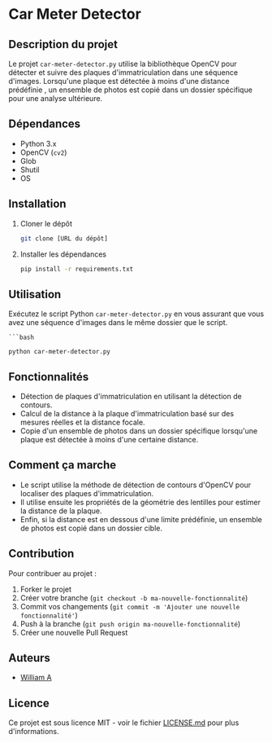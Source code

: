 # Car Meter Detector

## Description du projet

Le projet `car-meter-detector.py` utilise la bibliothèque OpenCV pour détecter et suivre des plaques d'immatriculation dans une séquence d'images. Lorsqu'une plaque est détectée à moins d'une distance prédéfinie
, un ensemble de photos est copié dans un dossier spécifique pour une analyse ultérieure.

## Dépendances

- Python 3.x
- OpenCV (`cv2`)
- Glob
- Shutil
- OS

## Installation

1. Cloner le dépôt

    ```bash
    git clone [URL du dépôt]
    ```

2. Installer les dépendances

    ```bash
    pip install -r requirements.txt
    ```

## Utilisation

Exécutez le script Python `car-meter-detector.py` en vous assurant que vous avez une séquence d'images dans le même dossier que le script.

    ```bash

    python car-meter-detector.py

## Fonctionnalités

- Détection de plaques d'immatriculation en utilisant la détection de contours.
- Calcul de la distance à la plaque d'immatriculation basé sur des mesures réelles et la distance focale.
- Copie d'un ensemble de photos dans un dossier spécifique lorsqu'une plaque est détectée à moins d'une certaine distance.

## Comment ça marche

- Le script utilise la méthode de détection de contours d'OpenCV pour localiser des plaques d'immatriculation.
- Il utilise ensuite les propriétés de la géométrie des lentilles pour estimer la distance de la plaque.
- Enfin, si la distance est en dessous d'une limite prédéfinie, un ensemble de photos est copié dans un dossier cible.

## Contribution

Pour contribuer au projet :

1. Forker le projet
2. Créer votre branche (`git checkout -b ma-nouvelle-fonctionnalité`)
3. Commit vos changements (`git commit -m 'Ajouter une nouvelle fonctionnalité'`)
4. Push à la branche (`git push origin ma-nouvelle-fonctionnalité`)
5. Créer une nouvelle Pull Request

## Auteurs

- [William A](https://github.com/grevoka/)

## Licence

Ce projet est sous licence MIT - voir le fichier [LICENSE.md](LICENSE.md) pour plus d'informations.

